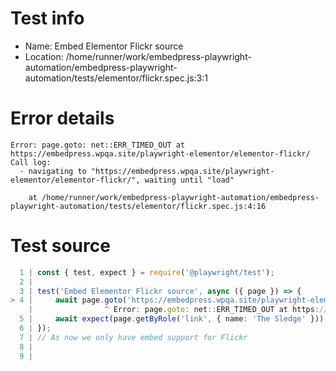 # Test info

- Name: Embed Elementor Flickr source
- Location: /home/runner/work/embedpress-playwright-automation/embedpress-playwright-automation/tests/elementor/flickr.spec.js:3:1

# Error details

```
Error: page.goto: net::ERR_TIMED_OUT at https://embedpress.wpqa.site/playwright-elementor/elementor-flickr/
Call log:
  - navigating to "https://embedpress.wpqa.site/playwright-elementor/elementor-flickr/", waiting until "load"

    at /home/runner/work/embedpress-playwright-automation/embedpress-playwright-automation/tests/elementor/flickr.spec.js:4:16
```

# Test source

```ts
  1 | const { test, expect } = require('@playwright/test');
  2 |
  3 | test('Embed Elementor Flickr source', async ({ page }) => {
> 4 |     await page.goto('https://embedpress.wpqa.site/playwright-elementor/elementor-flickr/');
    |                ^ Error: page.goto: net::ERR_TIMED_OUT at https://embedpress.wpqa.site/playwright-elementor/elementor-flickr/
  5 |     await expect(page.getByRole('link', { name: 'The Sledge' })).toBeVisible();
  6 | });
  7 | // As now we only have embed support for Flickr
  8 |
  9 |
```